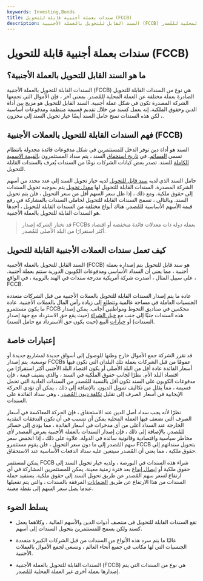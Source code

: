 ```yaml
---
keywords: Investing,Bonds
title: سندات بعملة أجنبية قابلة للتحويل (FCCB)
description: السند القابل للتحويل بالعملة الأجنبية (FCCB) هو نوع من السندات القابلة للتحويل الصادرة بعملة مختلفة عن العملة المحلية للمُصدر.
---
```


# سندات بعملة أجنبية قابلة للتحويل (FCCB)
## ما هو السند القابل للتحويل بالعملة الأجنبية؟

السندات القابلة للتحويل بالعملة الأجنبية (FCCB) هي نوع من السندات القابلة للتحويل الصادرة بعملة مختلفة عن العملة المحلية للمُصدر. بمعنى آخر ، فإن الأموال التي تجمعها الشركة المصدرة تكون في شكل عملة أجنبية. السند القابل للتحويل هو مزيج بين أداة الدين وحقوق الملكية. إنه يعمل كسند من خلال تقديم قسيمة منتظمة ومدفوعات أساسية ، لكن هذه السندات تمنح حامل السند أيضًا خيار تحويل السند إلى مخزون.

## فهم السندات القابلة للتحويل بالعملات الأجنبية (FCCB)

السند هو أداة دين توفر الدخل للمستثمرين في شكل مدفوعات فائدة مجدولة بانتظام تسمى [القسائم](/coupon). في [تاريخ استحقاق](/maturitydate) السند ، يتم سداد المستثمرون [بالقيمة الاسمية الكاملة](/facevalue) للسند. تصدر بعض كيانات الشركات نوعًا من السندات يُعرف بالسندات القابلة للتحويل.

حامل السند الذي لديه [سند قابل للتحويل](/convertiblebond) لديه خيار تحويل السند إلى عدد محدد من أسهم الشركة المصدرة. السندات القابلة للتحويل لها [معدل تحويل](/conversion-rate) يتم بموجبه تحويل السندات إلى حقوق ملكية. ومع ذلك ، إذا ظل سعر السهم أقل من سعر التحويل ، فلن يتم تحويل السند. وبالتالي ، تسمح السندات القابلة للتحويل لحاملي السندات بالمشاركة في رفع قيمة الأسهم الأساسية للمُصدر. هناك أنواع مختلفة من السندات القابلة للتحويل ، أحدها هو السندات القابلة للتحويل بالعملة الأجنبية.

> قد تختار الشركة إصدار FCCBs بعملة دولة ذات معدلات فائدة منخفضة أو اقتصاد أكثر استقرارًا من البلد الأصلي للمُصدر.

>

## كيف تعمل سندات العملات الأجنبية القابلة للتحويل

السند القابل للتحويل بالعملة الأجنبية (FCCB) هو سند قابل للتحويل يتم إصداره بعملة أجنبية ، مما يعني أن السداد الأساسي ومدفوعات الكوبون الدورية ستتم بعملة أجنبية. على سبيل المثال ، أصدرت شركة أمريكية مدرجة سندات في الهند بالروبية ، في الواقع ، FCCB.

عادة ما يتم إصدار السندات القابلة للتحويل بالعملات الأجنبية من قبل الشركات متعددة الجنسيات العاملة في مساحة عالمية وتتطلع إلى زيادة رأس المال بالعملات الأجنبية. عادة ما يكون مستثمرو FCCB محكمين في صناديق التحوط ومواطنين أجانب. يمكن إصدار هذه السندات جنبًا إلى جنب مع [خيار الشراء](/calloption) (حيث يقع حق الاسترداد مع جهة إصدار السندات) أو [خيارات](/putoption) البيع (حيث يكون حق الاسترداد مع حامل السند).

## إعتبارات خاصة

قد تقرر الشركة جمع الأموال خارج وطنها للوصول إلى أسواق جديدة لمشاريع جديدة أو توسعية. يتم إصدار FCCBs عمومًا من قبل الشركات بعملة تلك البلدان التي تكون فيها أسعار الفائدة عادة أقل من البلد الأصلي أو يكون اقتصاد البلد الأجنبي أكثر استقرارًا من اقتصاد البلد الأم. نظرًا لجانب حقوق الملكية في السند ، والذي يضيف قيمة ، فإن مدفوعات الكوبون على السند تكون أقل بالنسبة للمُصدر من السندات العادية التي تحمل قسيمة ، مما يقلل من تكاليف تمويل الديون. بالإضافة إلى ذلك ، يمكن أن تؤدي الحركة الإيجابية في أسعار الصرف إلى تقليل [تكلفة ديون المُصدر](/costofdebt) ، وهي سداد الفائدة على السندات.

نظرًا لأنه يجب سداد أصل الدين عند الاستحقاق ، فإن الحركة المعاكسة في أسعار الصرف التي تضعف فيها العملة المحلية يمكن أن تتسبب في أن تكون التدفقات النقدية الخارجة عند السداد أعلى من أي مدخرات في أسعار الفائدة ، مما يؤدي إلى خسائر للمُصدر. بالإضافة إلى ذلك ، فإن إصدار السندات بالعملة الأجنبية يعرض المصدر لأي مخاطر سياسية واقتصادية وقانونية سائدة في الدولة. علاوة على ذلك ، إذا انخفض سعر سهم المُصدر إلى ما دون سعر التحويل ، فلن يقوم مستثمرو FCCB بتحويل سنداتهم إلى حقوق ملكية ، مما يعني أن المُصدر سيتعين عليه سداد الدفعات الأساسية عند الاستحقاق.

يمكن لمستثمر FCCB شراء هذه السندات في البورصة ، ولديه خيار تحويل السند إلى حقوق ملكية أو [إيصال إيداع](/depositaryreceipt) بعد فترة زمنية معينة. يمكن للمستثمرين المشاركة في أي ارتفاع لسعر سهم المُصدر عن طريق تحويل السند إلى حقوق ملكية. يستفيد حملة السندات من هذا الارتفاع عن طريق [الضمانات](/warrant) المرفقة بالسندات ، والتي يتم تفعيلها عندما يصل سعر السهم إلى نقطة معينة.

## يسلط الضوء

- تقع السندات القابلة للتحويل في منتصف أدوات الدين والأسهم المالية ، وكلاهما يعمل كسند ولكن يسمح للمستثمرين بتحويل السندات إلى أسهم.

- غالبًا ما يتم سرد هذه الأنواع من السندات من قبل الشركات الكبيرة متعددة الجنسيات التي لها مكاتب في جميع أنحاء العالم ، وتسعى لجمع الأموال بالعملات الأجنبية.

- السندات القابلة للتحويل بالعملة الأجنبية (FCCB) هي نوع من السندات التي يتم إصدارها بعملة أخرى غير العملة المحلية للمُصدر.

